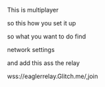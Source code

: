 This is multiplayer 

so this how you set it up

so what you want to do find

network settings

and add this ass the relay

wss://eaglerrelay.Glitch.me/,join
